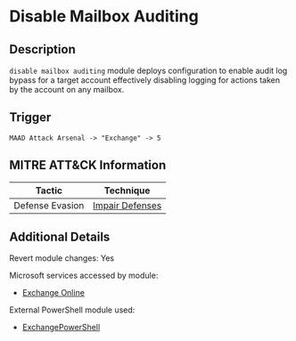 # Disable Mailbox Auditing

## Description
`disable mailbox auditing` module deploys configuration to enable audit log bypass for a target account effectively disabling logging for actions taken by the account on any mailbox.

## Trigger
```
MAAD Attack Arsenal -> "Exchange" -> 5
```

## MITRE ATT&CK Information

| Tactic         | Technique                                                                                                                                                                                                                                     |
| -------------- | --------------------------------------------------------------------------------------------------------------------------------------------------------------------------------------------------------------------------------------------- |
| Defense Evasion | [Impair Defenses](https://attack.mitre.org/techniques/T1562/)|

## Additional Details
Revert module changes: Yes

Microsoft services accessed by module:

* [Exchange Online](https://learn.microsoft.com/en-us/exchange/exchange-online)

External PowerShell module used: 

* [ExchangePowerShell](https://learn.microsoft.com/en-us/powershell/module/exchange/?view=exchange-ps)